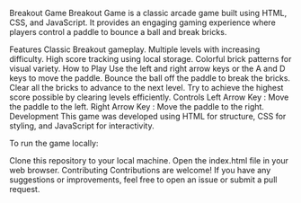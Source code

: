 Breakout Game
Breakout Game is a classic arcade game built using HTML, CSS, and JavaScript. It provides an engaging gaming experience where players control a paddle to bounce a ball and break bricks.

Features
Classic Breakout gameplay.
Multiple levels with increasing difficulty.
High score tracking using local storage.
Colorful brick patterns for visual variety.
How to Play
Use the left and right arrow keys or the A and D keys to move the paddle.
Bounce the ball off the paddle to break the bricks.
Clear all the bricks to advance to the next level.
Try to achieve the highest score possible by clearing levels efficiently.
Controls
Left Arrow Key : Move the paddle to the left.
Right Arrow Key : Move the paddle to the right.
Development
This game was developed using HTML for structure, CSS for styling, and JavaScript for interactivity.

To run the game locally:

Clone this repository to your local machine.
Open the index.html file in your web browser.
Contributing
Contributions are welcome! If you have any suggestions or improvements, feel free to open an issue or submit a pull request.
